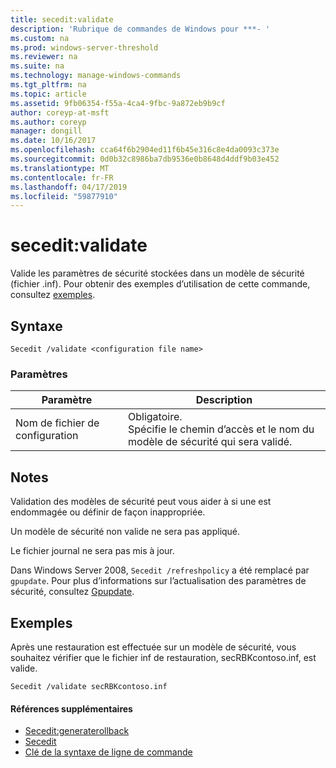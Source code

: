 ```yaml
---
title: secedit:validate
description: 'Rubrique de commandes de Windows pour ***- '
ms.custom: na
ms.prod: windows-server-threshold
ms.reviewer: na
ms.suite: na
ms.technology: manage-windows-commands
ms.tgt_pltfrm: na
ms.topic: article
ms.assetid: 9fb06354-f55a-4ca4-9fbc-9a872eb9b9cf
author: coreyp-at-msft
ms.author: coreyp
manager: dongill
ms.date: 10/16/2017
ms.openlocfilehash: cca64f6b2904ed11f6b45e316c8e4da0093c373e
ms.sourcegitcommit: 0d0b32c8986ba7db9536e0b8648d4ddf9b03e452
ms.translationtype: MT
ms.contentlocale: fr-FR
ms.lasthandoff: 04/17/2019
ms.locfileid: "59877910"
---
```

# <a name="seceditvalidate"></a>secedit:validate



Valide les paramètres de sécurité stockées dans un modèle de sécurité (fichier .inf). Pour obtenir des exemples d’utilisation de cette commande, consultez [exemples](#BKMK_Examples).

## <a name="syntax"></a>Syntaxe

```
Secedit /validate <configuration file name>  

```

### <a name="parameters"></a>Paramètres

|Paramètre|Description|
|---------|-----------|
|Nom de fichier de configuration|Obligatoire.</br>Spécifie le chemin d’accès et le nom du modèle de sécurité qui sera validé.|

## <a name="remarks"></a>Notes

Validation des modèles de sécurité peut vous aider à si une est endommagée ou définir de façon inappropriée.

Un modèle de sécurité non valide ne sera pas appliqué.

Le fichier journal ne sera pas mis à jour.

Dans Windows Server 2008, `Secedit /refreshpolicy` a été remplacé par `gpupdate`. Pour plus d’informations sur l’actualisation des paramètres de sécurité, consultez [Gpupdate](gpupdate.md).

## <a name="BKMK_Examples"></a>Exemples

Après une restauration est effectuée sur un modèle de sécurité, vous souhaitez vérifier que le fichier inf de restauration, secRBKcontoso.inf, est valide.
```
Secedit /validate secRBKcontoso.inf
```

#### <a name="additional-references"></a>Références supplémentaires

-   [Secedit:generaterollback](secedit-generaterollback.md)
-   [Secedit](secedit.md)
-   [Clé de la syntaxe de ligne de commande](command-line-syntax-key.md)